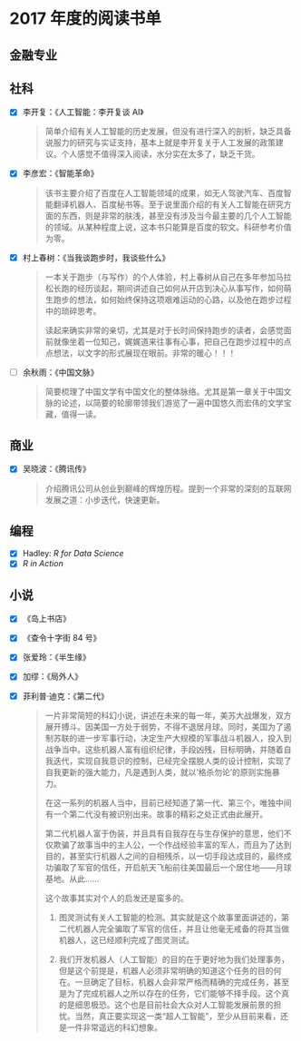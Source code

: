 # 2017 年度的阅读书单

## 金融专业

## 社科

- [X] 李开复：《人工智能：李开复谈 AI》

    > 简单介绍有关人工智能的历史发展，但没有进行深入的剖析，缺乏具备说服力的研究与实证支持，基本上就是李开复关于人工发展的政策建议。个人感觉不值得深入阅读，水分实在太多了，缺乏干货。

- [X] 李彦宏：《智能革命》

    > 该书主要介绍了百度在人工智能领域的成果，如无人驾驶汽车、百度智能翻译机器人、百度秘书等。至于说里面介绍的有关人工智能在研究方面的东西，则是非常的肤浅，甚至没有涉及当今最主要的几个人工智能的领域。从某种程度上说，这本书只能算是百度的软文。科研参考价值为零。

- [X] 村上春树：《当我谈跑步时，我谈些什么》

    > 一本关于跑步（与写作）的个人体验，村上春树从自己在多年参加马拉松长跑的经历谈起，期间讲述自己如何从开店到决心从事写作，如何萌生跑步的想法，如何始终保持这项艰难运动的心路，以及他在跑步过程中的琐碎思考。
    >
    > 读起来确实非常的亲切，尤其是对于长时间保持跑步的读者，会感觉面前就像坐着一位知己，娓娓道来往事有心事，把自己在跑步过程中的点点想法，以文字的形式展现在眼前。非常的暖心！！！

- [ ] 余秋雨：《中国文脉》

    > 简要梳理了中国文学有中国文化的整体脉络。尤其是第一章关于中国文脉的论述，以简要的轮廓带领我们游览了一遍中国悠久而宏伟的文学宝藏，值得一读。

## 商业

- [X] 吴晓波：《腾讯传》

    > 介绍腾讯公司从创业到巅峰的辉煌历程。提到一个非常的深刻的互联网发展之道：小步迭代，快速更新。


## 编程

- [X] Hadley: *R for Data Science*
- [X] *R in Action*

## 小说

- [X] 《岛上书店》
- [X] 《查令十字街 84 号》
- [X] 张爱玲：《半生缘》
- [X] 加缪：《局外人》
- [X] 菲利普·迪克：《第二代》
    > 一片非常简短的科幻小说，讲述在未来的每一年，美苏大战爆发，双方展开搏斗。因美国一方处于弱势，不得不退居月球。同时，美国为了遏制苏联的进一步军事行动，决定生产大规模的军事战斗机器人，投入到战争当中。这些机器人富有组织纪律，手段凶残，目标明确，并随着自我迭代，实现自我意识的控制，已经完全摆脱人类的设计控制，实现了自我更新的强大能力，凡是遇到人类，就以‘格杀勿论’的原则实施暴力。
    > 
    > 在这一系列的机器人当中，目前已经知道了第一代、第三个，唯独中间有一个第二代没有被识别出来。故事的精彩之处正式由此展开。
    >
    > 第二代机器人富于伪装，并且具有自我存在与生存保护的意思，他们不仅欺骗了故事当中的主人公，一个作战经验丰富的军人，而且为了达到目的，甚至实行机器人之间的自相残杀，以一切手段达成目的，最终成功骗取了军官的信任，开启航天飞船前往美国最后一个居住地——月球基地。从此……
    >
    > 这个故事其实对个人的启发还是蛮多的。
    >
    > 1. 图灵测试有关人工智能的检测。其实就是这个故事里面讲述的，第二代机器人完全骗取了军官的信任，并且让他毫无戒备的将其当做机器人，这已经顺利完成了图灵测试。
    >
    > 2. 我们开发机器人（人工智能）的目的在于更好地为我们处理事务，但是这个前提是，机器人必须非常明确的知道这个任务的目的何在。一旦确定了目标，机器人会非常严格而精确的完成任务，甚至是为了完成机器人之所以存在的任务，它们能够不择手段。这个真的是细思极恐。这个也是目前社会大众对人工智能发展前景的担忧。当然，真正要实现这一类“超人工智能”，至少从目前来看，还是一件非常遥远的科幻想象。



